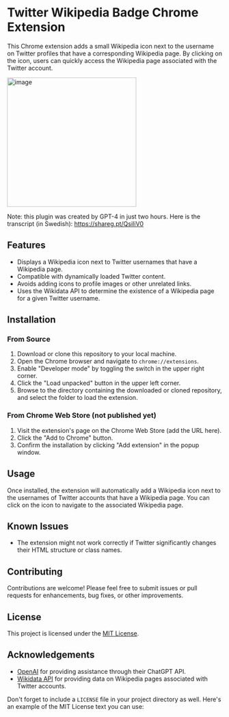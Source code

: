 # Twitter Wikipedia Badge Chrome Extension

This Chrome extension adds a small Wikipedia icon next to the username on Twitter profiles that have a corresponding Wikipedia page. By clicking on the icon, users can quickly access the Wikipedia page associated with the Twitter account.


<img width="302" alt="image" src="https://user-images.githubusercontent.com/395843/233506582-ef5b6157-2fa0-4b6c-a52d-01e0bc4c9c0c.png">

Note: this plugin was created by GPT-4 in just two hours. Here is the transcript (in Swedish):
https://shareg.pt/QsiIiV0

## Features

- Displays a Wikipedia icon next to Twitter usernames that have a Wikipedia page.
- Compatible with dynamically loaded Twitter content.
- Avoids adding icons to profile images or other unrelated links.
- Uses the Wikidata API to determine the existence of a Wikipedia page for a given Twitter username.

## Installation

### From Source

1. Download or clone this repository to your local machine.
2. Open the Chrome browser and navigate to `chrome://extensions`.
3. Enable "Developer mode" by toggling the switch in the upper right corner.
4. Click the "Load unpacked" button in the upper left corner.
5. Browse to the directory containing the downloaded or cloned repository, and select the folder to load the extension.

### From Chrome Web Store (not published yet)

1. Visit the extension's page on the Chrome Web Store (add the URL here).
2. Click the "Add to Chrome" button.
3. Confirm the installation by clicking "Add extension" in the popup window.

## Usage

Once installed, the extension will automatically add a Wikipedia icon next to the usernames of Twitter accounts that have a Wikipedia page. You can click on the icon to navigate to the associated Wikipedia page.

## Known Issues

- The extension might not work correctly if Twitter significantly changes their HTML structure or class names.

## Contributing

Contributions are welcome! Please feel free to submit issues or pull requests for enhancements, bug fixes, or other improvements.

## License

This project is licensed under the [MIT License](LICENSE).

## Acknowledgements

- [OpenAI](https://openai.com/) for providing assistance through their ChatGPT API.
- [Wikidata API](https://www.wikidata.org/wiki/Wikidata:Data_access) for providing data on Wikipedia pages associated with Twitter accounts.

Don't forget to include a `LICENSE` file in your project directory as well. Here's an example of the MIT License text you can use:

```
